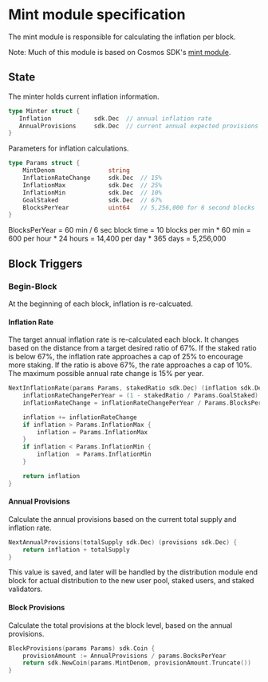 # Mint module specification

The mint module is responsible for calculating the inflation per block.

Note: Much of this module is based on Cosmos SDK's [mint module](https://github.com/cosmos/cosmos-sdk/tree/master/x/mint).

## State

The minter holds current inflation information.

```go
type Minter struct {
   Inflation            sdk.Dec  // annual inflation rate
   AnnualProvisions     sdk.Dec  // current annual expected provisions
}
```

Parameters for inflation calculations.

```go
type Params struct {
    MintDenom               string
    InflationRateChange     sdk.Dec  // 15%
    InflationMax            sdk.Dec  // 25%
    InflationMin            sdk.Dec  // 10%
    GoalStaked              sdk.Dec  // 67%
    BlocksPerYear           uint64   // 5,256,000 for 6 second blocks
}
```

BlocksPerYear = 60 min / 6 sec block time = 10 blocks per min * 60 min = 600 per hour * 24 hours = 14,400 per day * 365 days = 5,256,000 

## Block Triggers

### Begin-Block

At the beginning of each block, inflation is re-calcuated.

#### Inflation Rate

The target annual inflation rate is re-calculated each block. It changes based on the distance from a target desired ratio of 67%. If the staked ratio is below 67%, the inflation rate approaches a cap of 25% to encourage more staking. If the ratio is above 67%, the rate approaches a cap of 10%. The maximum possible annual rate change is 15% per year.

```go
NextInflationRate(params Params, stakedRatio sdk.Dec) (inflation sdk.Dec) {
    inflationRateChangePerYear = (1 - stakedRatio / Params.GoalStaked) * Params.InflationRateChange
    inflationRateChange = inflationRateChangePerYear / Params.BlocksPerYear

    inflation += inflationRateChange
    if inflation > Params.InflationMax {
        inflation = Params.InflationMax
    }
    if inflation < Params.InflationMin {
        inflation  = Params.InflationMin
    }

    return inflation
}
```

#### Annual Provisions

Calculate the annual provisions based on the current total supply and inflation rate.

```go
NextAnnualProvisions(totalSupply sdk.Dec) (provisions sdk.Dec) {
    return inflation + totalSupply
}
```

This value is saved, and later will be handled by the distribution module end block for actual distribution to the new user pool, staked users, and staked validators.

#### Block Provisions

Calculate the total provisions at the block level, based on the annual provisions.

```go
BlockProvisions(params Params) sdk.Coin {
    provisionAmount := AnnualProvisions / params.BocksPerYear
    return sdk.NewCoin(params.MintDenom, provisionAmount.Truncate())
}
```
